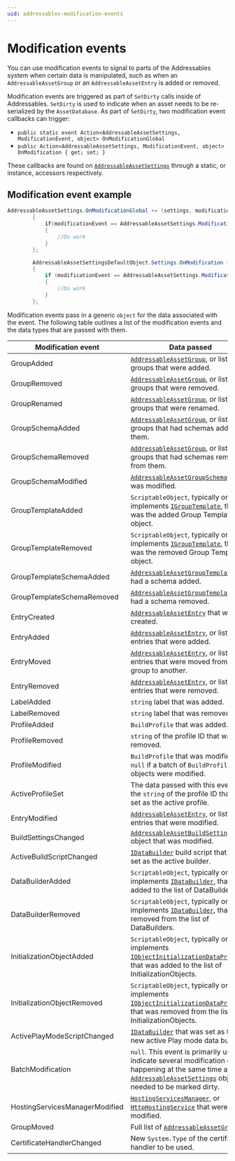 ```yaml
---
uid: addressables-modification-events
---
```


# Modification events

You can use modification events to signal to parts of the Addressables system when certain data is manipulated, such as when an `AddressableAssetGroup` or an `AddressableAssetEntry` is added or removed.

Modification events are triggered as part of `SetDirty` calls inside of Addressables. `SetDirty` is used to indicate when an asset needs to be re-serialized by the `AssetDatabase`.  As part of `SetDirty`, two modification event callbacks can trigger: 

* `public static event Action<AddressableAssetSettings, ModificationEvent, object> OnModificationGlobal`
* `public Action<AddressableAssetSettings, ModificationEvent, object> OnModification { get; set; }`

These callbacks are found on [`AddressableAssetSettings`](xref:UnityEditor.AddressableAssets.Settings.AddressableAssetSettings) through a static, or instance, accessors respectively.

## Modification event example

```c#
AddressableAssetSettings.OnModificationGlobal += (settings, modificationEvent, data) =>
        {
            if(modificationEvent == AddressableAssetSettings.ModificationEvent.EntryAdded)
            {
                //Do work
            }
        };

        AddressableAssetSettingsDefaultObject.Settings.OnModification += (settings, modificationEvent, data) =>
        {
            if (modificationEvent == AddressableAssetSettings.ModificationEvent.EntryAdded)
            {
                //Do work
            }
        };
```
Modification events pass in a generic `object` for the data associated with the event. The following table outlines a list of the modification events and the data types that are passed with them.

|**Modification event**|**Data passed**|
|---|---|
|GroupAdded|[`AddressableAssetGroup`](xref:UnityEditor.AddressableAssets.Settings.AddressableAssetGroup), or list of groups that were added.|
|GroupRemoved| [`AddressableAssetGroup`](xref:UnityEditor.AddressableAssets.Settings.AddressableAssetGroup), or list of groups that were removed.|
|GroupRenamed| [`AddressableAssetGroup`](xref:UnityEditor.AddressableAssets.Settings.AddressableAssetGroup), or list of groups that were renamed.|
|GroupSchemaAdded| [`AddressableAssetGroup`](xref:UnityEditor.AddressableAssets.Settings.AddressableAssetGroup), or list of groups that had schemas added to them.|
|GroupSchemaRemoved|[`AddressableAssetGroup`](xref:UnityEditor.AddressableAssets.Settings.AddressableAssetGroup), or list of groups that had schemas removed from them.|
|GroupSchemaModified| [`AddressableAssetGroupSchema`](xref:UnityEditor.AddressableAssets.Settings.AddressableAssetGroupSchema) that was modified.|
|GroupTemplateAdded| `ScriptableObject`, typically one that implements [`IGroupTemplate`](xref:UnityEditor.AddressableAssets.Settings.IGroupTemplate), that was the added Group Template object.|
|GroupTemplateRemoved|`ScriptableObject`, typically one that implements [`IGroupTemplate`](xref:UnityEditor.AddressableAssets.Settings.IGroupTemplate), that was the removed Group Template object.|
|GroupTemplateSchemaAdded| [`AddressableAssetGroupTemplate`](xref:UnityEditor.AddressableAssets.Settings.AddressableAssetGroupTemplate) that had a schema added.|
|GroupTemplateSchemaRemoved|[`AddressableAssetGroupTemplate`](xref:UnityEditor.AddressableAssets.Settings.AddressableAssetGroupTemplate) that had a schema removed.|
|EntryCreated|[`AddressableAssetEntry`](xref:UnityEditor.AddressableAssets.Settings.AddressableAssetEntry) that was created.|
|EntryAdded|[`AddressableAssetEntry`](xref:UnityEditor.AddressableAssets.Settings.AddressableAssetEntry), or list of entries that were added.|
|EntryMoved|[`AddressableAssetEntry`](xref:UnityEditor.AddressableAssets.Settings.AddressableAssetEntry), or list of entries that were moved from one group to another.|
|EntryRemoved|[`AddressableAssetEntry`](xref:UnityEditor.AddressableAssets.Settings.AddressableAssetEntry), or list of entries that were removed.|
|LabelAdded|`string` label that was added.|
|LabelRemoved|`string` label that was removed.|
|ProfileAdded|`BuildProfile` that was added.|
|ProfileRemoved|`string` of the profile ID that was removed.|
|ProfileModified|`BuildProfile` that was modified, or `null` if a batch of `BuildProfile` objects were modified.|
|ActiveProfileSet|The data passed with this event if the `string` of the profile ID that is set as the active profile.|
|EntryModified|[`AddressableAssetEntry`](xref:UnityEditor.AddressableAssets.Settings.AddressableAssetEntry), or list of entries that were modified.|
|BuildSettingsChanged|[`AddressableAssetBuildSettings`](xref:UnityEditor.AddressableAssets.Settings.AddressableAssetBuildSettings) object that was modified.|
|ActiveBuildScriptChanged|[`IDataBuilder`](xref:UnityEditor.AddressableAssets.Build.IDataBuilder) build script that was set as the active builder.|
|DataBuilderAdded|`ScriptableObject`, typically one that implements [`IDataBuilder`](xref:UnityEditor.AddressableAssets.Build.IDataBuilder), that was added to the list of DataBuilders.|
|DataBuilderRemoved|`ScriptableObject`, typically one that implements [`IDataBuilder`](xref:UnityEditor.AddressableAssets.Build.IDataBuilder), that was removed from the list of DataBuilders.|
|InitializationObjectAdded|`ScriptableObject`, typically one that implements [`IObjectInitializationDataProvider`](xref:UnityEngine.ResourceManagement.Util.IObjectInitializationDataProvider), that was added to the list of InitializationObjects.|
|InitializationObjectRemoved|`ScriptableObject`, typically one that implements [`IObjectInitializationDataProvider`](xref:UnityEngine.ResourceManagement.Util.IObjectInitializationDataProvider), that was removed from the list of InitializationObjects.|
|ActivePlayModeScriptChanged|[`IDataBuilder`](xref:UnityEditor.AddressableAssets.Build.IDataBuilder) that was set as the new active Play mode data builder.|
|BatchModification|`null`.  This event is primarily used to indicate several modification events happening at the same time and the [`AddressableAssetSettings`](xref:UnityEditor.AddressableAssets.Settings.AddressableAssetSettings) object needed to be marked dirty.|
|HostingServicesManagerModified| [`HostingServicesManager`](xref:UnityEditor.AddressableAssets.HostingServices.HostingServicesManager), or [`HttpHostingService`](xref:UnityEditor.AddressableAssets.HostingServices.HttpHostingService) that were modified.|
|GroupMoved|Full list of [`AddressableAssetGroups`](xref:UnityEditor.AddressableAssets.Settings.AddressableAssetGroup).|
|CertificateHandlerChanged|New `System.Type` of the certificate handler to be used.|